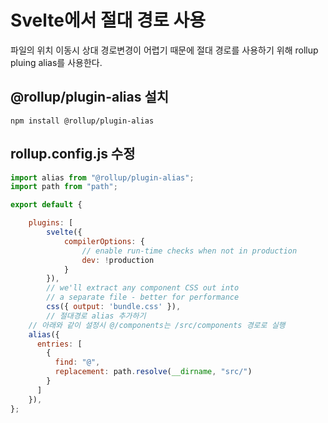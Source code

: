 # Svelte에서 절대 경로 사용

파일의 위치 이동시 상대 경로변경이 어렵기 때문에 절대 경로를 사용하기 위해 rollup pluing alias를 사용한다. 

## @rollup/plugin-alias 설치
```
npm install @rollup/plugin-alias
```

## rollup.config.js 수정
```jsx
import alias from "@rollup/plugin-alias";
import path from "path";

export default {

	plugins: [
		svelte({
			compilerOptions: {
				// enable run-time checks when not in production
				dev: !production
			}
		}),
		// we'll extract any component CSS out into
		// a separate file - better for performance
		css({ output: 'bundle.css' }),
		// 절대경로 alias 추가하기
    // 아래와 같이 설정시 @/components는 /src/components 경로로 실행
    alias({
      entries: [
        {
          find: "@",
          replacement: path.resolve(__dirname, "src/")
        }
      ]
    }),
};

```    